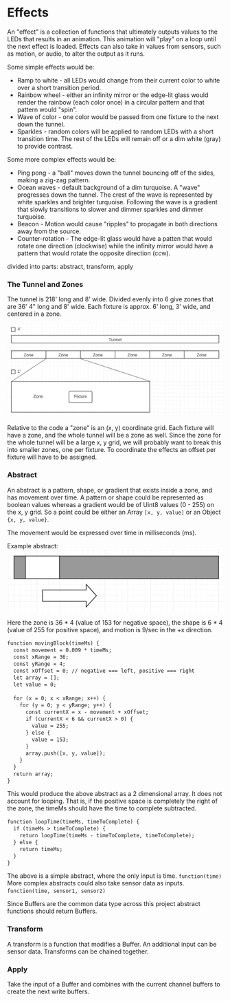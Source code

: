 # Effects

An "effect" is a collection of functions that ultimately outputs values to the LEDs that results in an animation. This animation will "play" on a loop until the next effect is loaded. Effects can also take in values from sensors, such as motion, or audio, to alter the output as it runs.

Some simple effects would be:

- Ramp to white - all LEDs would change from their current color to white over a short transition period.
- Rainbow wheel - either an infinity mirror or the edge-lit glass would render the rainbow (each color once) in a circular pattern and that pattern would "spin".
- Wave of color - one color would be passed from one fixture to the next down the tunnel.
- Sparkles - random colors will be applied to random LEDs with a short transition time. The rest of the LEDs will remain off or a dim white (gray) to provide contrast.

Some more complex effects would be:

- Ping pong - a "ball" moves down the tunnel bouncing off of the sides, making a zig-zag pattern.
- Ocean waves - default background of a dim turquoise. A "wave" progresses down the tunnel. The crest of the wave is represented by white sparkles and brighter turquoise. Following the wave is a gradient that slowly transitions to slower and dimmer sparkles and dimmer turquoise.
- Beacon - Motion would cause "ripples" to propagate in both directions away from the source.
- Counter-rotation - The edge-lit glass would have a patten that would rotate one direction (clockwise) while the infinity mirror would have a pattern that would rotate the opposite direction (ccw).

divided into parts: abstract, transform, apply

### The Tunnel and Zones

The tunnel is 218' long and 8' wide. Divided evenly into 6 give zones that are 36' 4" long and 8' wide. Each fixture is approx. 6' long, 3' wide, and centered in a zone.

![](./tunnel-zones-fixture.png)

Relative to the code a "zone" is an (x, y) coordinate grid. Each fixture will have a zone, and the whole tunnel will be a zone as well. Since the zone for the whole tunnel will be a large x, y grid, we will probably want to break this into smaller zones, one per fixture. To coordinate the effects an offset per fixture will have to be assigned.

### Abstract

An abstract is a pattern, shape, or gradient that exists inside a zone, and has movement over time. A pattern or shape could be represented as boolean values whereas a gradient would be of Uint8 values (0 - 255) on the x, y grid. So a point could be either an Array `[x, y, value]` or an Object `{x, y, value}`.

The movement would be expressed over time in milliseconds (ms).

Example abstract:
![](./simple-abstract.png)

Here the zone is 36 \* 4 (value of 153 for negative space), the shape is 6 \* 4 (value of 255 for positive space), and motion is 9/sec in the +x direction.

```
function movingBlock(timeMs) {
  const movement = 0.009 * timeMs;
  const xRange = 36;
  const yRange = 4;
  const xOffset = 0; // negative === left, positive === right
  let array = [];
  let value = 0;

  for (x = 0; x < xRange; x++) {
    for (y = 0; y < yRange; y++) {
      const currentX = x - movement + xOffset;
      if (currentX < 6 && currentX > 0) {
        value = 255;
      } else {
        value = 153;
      }
      array.push([x, y, value]);
    }
  }
  return array;
}
```

This would produce the above abstract as a 2 dimensional array. It does not account for looping. That is, if the positive space is completely the right of the zone, the timeMs should have the time to complete subtracted.

```
function loopTime(timeMs, timeToComplete) {
  if (timeMs > timeToComplete) {
    return loopTime(timeMs - timeToComplete, timeToComplete);
  } else {
    return timeMs;
  }
}
```

The above is a simple abstract, where the only input is time. `function(time)` More complex abstracts could also take sensor data as inputs. `function(time, sensor1, sensor2)`

Since Buffers are the common data type across this project abstract functions should return Buffers.

### Transform

A transform is a function that modifies a Buffer. An additional input can be sensor data. Transforms can be chained together.

### Apply

Take the input of a Buffer and combines with the current channel buffers to create the next write buffers.
